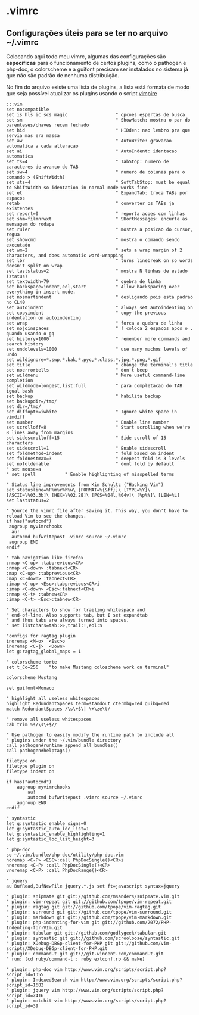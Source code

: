 .vimrc
======

Configurações úteis para se ter no arquivo ~/.vimrc
-----------------------------------------------------------------

Colocando aqui todo meu vimrc, algumas das configurações são **específicas** para o
funcionamento de certos plugins, como o pathogen e php-doc, o colorscheme e a
guifont precisam ser instalados no sistema já que não são padrão de nenhuma
distribuição.

No fim do arquivo existe uma lista de plugins, a lista está formata de modo que
seja possível atualizar os plugins usando o script [vimpire](https://bitbucket.org/sirex/vimpire)


    :::vim
    set nocompatible
    set is hls ic scs magic                  " opcoes espertas de busca
    set sm                                   " ShowMatch: mostra o par do parenteses/chaves recem fechado
    set hid                                  " HIDden: nao lembro pra que servia mas era massa
    set aw                                   " AutoWrite: gravacao automatica a cada alteracao
    set ai                                   " AutoIndent: identacao automatica
    set ts=4                                 " TabStop: numero de caracteres de avanco do TAB
    set sw=4                                 " numero de colunas para o comando > (ShiftWidth)
    set sts=4                                " SoftTabStop: must be equal to ShiftWidth so identation in normal mode works fine
    set et                                   " ExpandTab: troca TABs por espacos
    retab                                    " converter os TABs ja existentes
    set report=0                             " reporta acoes com linhas
    set shm=filmnrwxt                        " SHortMessages: encurta as mensagem do rodape
    set ruler                                " mostra a posicao do cursor, regua
    set showcmd                              " mostra o comando sendo executado
    set wm=2                                 " sets a wrap margin of 2 characters, and does automatic word-wrapping
    set lbr                                  " turns linebreak on so words doesn't split on wrap
    set laststatus=2                         " mostra N linhas de estado (status)
    set textwidth=79                         " quebra de linha
    set backspace=indent,eol,start           " Allow backspacing over everything in insert mode.
    set nosmartindent                        " desligando pois esta padrao no CL40
    set autoindent                           " always set autoindenting on
    set copyindent                           " copy the previous indentation on autoindenting
    set wrap                                 " forca a quebra de linha
    set nojoinspaces                         " ! coloca 2 espacos apos o . quando usando o gq
    set history=1000                         " remember more commands and search history
    set undolevels=1000                      " use many muchos levels of undo
    set wildignore=*.swp,*.bak,*.pyc,*.class,*.jpg,*.png,*.gif
    set title                                " change the terminal's title
    set noerrorbells                         " don't beep
    set wildmenu                             " More useful command-line completion
    set wildmode=longest,list:full           " para completacao do TAB igual bash
    set backup                               " habilita backup
    set backupdir=/tmp/
    set dir=/tmp/
    set diffopt+=iwhite                      " Ignore white space in vimdiff
    set number                               " Enable line number
    set scrolloff=8                          " Start scrolling when we're 8 lines away from margins
    set sidescrolloff=15                     " Side scroll of 15 characters
    set sidescroll=1                         " Enable sidescroll
    set foldmethod=indent                    " fold based on indent
    set foldnestmax=3                        " deepest fold is 3 levels
    set nofoldenable                         " dont fold by default
    " set mouse=a
    " set spell           " Enable highlighting of misspelled terms

    " Status line improvements from Kim Schultz ("Hacking Vim")
    set statusline=%F%m%r%h%w\ [FORMAT=%{&ff}]\ [TYPE=%Y]\ [ASCII=\%03.3b]\ [HEX=\%02.2B]\ [POS=%04l,%04v]\ [%p%%]\ [LEN=%L]
    set laststatus=2

    " Source the vimrc file after saving it. This way, you don't have to reload Vim to see the changes.
    if has("autocmd")
     augroup myvimrchooks
      au!
      autocmd bufwritepost .vimrc source ~/.vimrc
     augroup END
    endif

    " tab navigation like firefox
    :nmap <C-up> :tabprevious<CR>
    :nmap <C-down> :tabnext<CR>
    :map <C-up> :tabprevious<CR>
    :map <C-down> :tabnext<CR>
    :imap <C-up> <Esc>:tabprevious<CR>i
    :imap <C-down> <Esc>:tabnext<CR>i
    :nmap <C-t> :tabnew<CR>
    :imap <C-t> <Esc>:tabnew<CR>

    " Set characters to show for trailing whitespace and
    " end-of-line. Also supports tab, but I set expandtab
    " and thus tabs are always turned into spaces.
    " set listchars=tab:>>,trail:!,eol:$

    "configs for ragtag plugin
    inoremap <M-o>  <Esc>o
    inoremap <C-j>  <Down>
    let g:ragtag_global_maps = 1

    " colorscheme torte
    set t_Co=256    "to make Mustang coloscheme work on terminal"

    colorscheme Mustang

    set guifont=Monaco

    " highlight all useless whitespaces
    highlight RedundantSpaces term=standout ctermbg=red guibg=red
    match RedundantSpaces /\s\+$\| \+\ze\t/

    " remove all useless whitespaces
    cab trim %s/\s\+$//

    " Use pathogen to easily modify the runtime path to include all
    " plugins under the ~/.vim/bundle directory
    call pathogen#runtime_append_all_bundles()
    call pathogen#helptags()

    filetype on
    filetype plugin on
    filetype indent on

    if has("autocmd")
        augroup myvimrchooks
            au!
            autocmd bufwritepost .vimrc source ~/.vimrc
        augroup END
    endif

    " syntastic
    let g:syntastic_enable_signs=0
    let g:syntastic_auto_loc_list=1
    let g:syntastic_enable_highlighting=1
    let g:syntastic_loc_list_height=3

    " php-doc
    so ~/.vim/bundle/php-doc/utility/php-doc.vim
    noremap <C-P> <ESC>:call PhpDocSingle()<CR>i
    nnoremap <C-P> :call PhpDocSingle()<CR>
    vnoremap <C-P> :call PhpDocRange()<CR>

    " jquery
    au BufRead,BufNewFile jquery.*.js set ft=javascript syntax=jquery

    " plugin: snipmate git git://github.com/msanders/snipmate.vim.git
    " plugin: vim-repeat git git://github.com/tpope/vim-repeat.git
    " plugin: ragtag git git://github.com/tpope/vim-ragtag.git
    " plugin: surround git git://github.com/tpope/vim-surround.git
    " plugin: markdown git git://github.com/tpope/vim-markdown.git
    " plugin: php-indenting-for-vim git git://github.com/2072/PHP-Indenting-for-VIm.git
    " plugin: tabular git git://github.com/godlygeek/tabular.git
    " plugin: syntastic git git://github.com/scrooloose/syntastic.git
    " plugin: XDebug-DBGp-client-for-PHP git git://github.com/vim-scripts/XDebug-DBGp-client-for-PHP.git
    " plugin: command-t git git://git.wincent.com/command-t.git
    " run: (cd ruby/command-t ; ruby extconf.rb && make)

    " plugin: php-doc vim http://www.vim.org/scripts/script.php?script_id=1355
    " plugin: IndexedSearch vim http://www.vim.org/scripts/script.php?script_id=1682
    " plugin: jquery vim http://www.vim.org/scripts/script.php?script_id=2416
    " plugin: matchit vim http://www.vim.org/scripts/script.php?script_id=39
